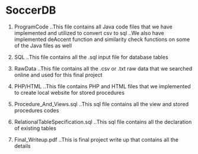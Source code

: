 # SoccerDB

1. ProgramCode
..This file contains all Java code files that we have implemented and utilized to convert csv to sql
..We also have implemented deAccent function and similarity check functions on some of the Java files as well

2. SQL
..This file contains all the .sql input file for database tables

3. RawData
..This file contains all the .csv or .txt raw data that we searched online and used for this final project

4. PHP/HTML
..This file contains PHP and HTML files that we implemented to create local website for stored procedures

5. Procedure_And_Views.sql
..This sql file contains all the view and stored procedures codes

6. RelationalTableSpecification.sql
..This sql file contains all the declaration of existing tables

7. Final_Writeup.pdf
..This is final project write up that contains all the details
